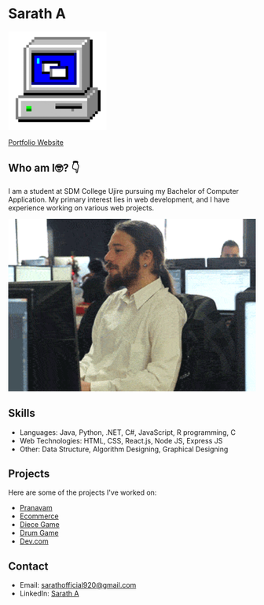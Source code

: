 # Sarath A

<p align="left">
  <img src="/assests/giphy.gif" alt="Alt Text" height="200">
</p>

[Portfolio Website](https://saratha9.github.io/Sar_Folio/)


## Who am I🤓? 👇
I am a student at SDM College Ujire pursuing my Bachelor of Computer Application. My primary interest lies in web development, and I have experience working on various web projects.
<p align="left">
  <img src="/assests/giphy 2.gif" alt="Alt Text" width="650" height="350">
</p>

## Skills

- Languages: Java, Python, .NET, C#, JavaScript, R programming, C
- Web Technologies: HTML, CSS, React.js, Node JS, Express JS
- Other: Data Structure, Algorithm Designing, Graphical Designing

## Projects

Here are some of the projects I've worked on:

- [Pranavam](https://saratha9.github.io/Pranavam/)
- [Ecommerce](https://saratha9.github.io/Move-It/)
- [Diece Game](https://saratha9.github.io/Dice-Game/)
- [Drum Game](https://saratha9.github.io/BeatMaster-Drum-Kit-Challenge/)
- [Dev.com](https://saratha9.github.io/Dev.com/)


## Contact

- Email: sarathofficial920@gmail.com
- LinkedIn: [Sarath A](https://www.linkedin.com/in/sarath-adukkadukkam)



